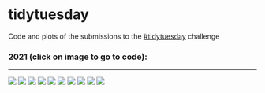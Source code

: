 # tidytuesday

Code and plots of the submissions to the [#tidytuesday](https://github.com/rfordatascience/tidytuesday) challenge  

### 2021 (click on image to go to code): <br>
---
<div class="row"> 
  <div class="column">
	<a href="2021/2021-week8"><img src="2021/2021-week8/plots/employed.png"></a>
  	<a href="2020-week31"><img src="2020-week31/plots/penguins.png"></a>
	<a href="2020-week15"><img src="2020-week15/plots/tour-de-france.png"></a>
	<a href="2021/2021-week1"><img src="2021/2021-week1/plots/transit-cost.png"></a>
  	<a href="2020-week08"><img src="2020-week08/plots/food-consumption.png"></a>
	<a href="week-51"><img src="week-51/plots/dog-friendliness.png"></a>
	<a href="week-40"><img src="week-40/figures/pizza-likert.png"></a>
	<a href="week-33"><img src="week-33/emperors_table.png"></a>
	<a href="week-32"><img src="week-32/bob_ross.png"></a>
	<a href="week-23"><img src="week-23/ramen.png"></a>
  </div>
</div>
